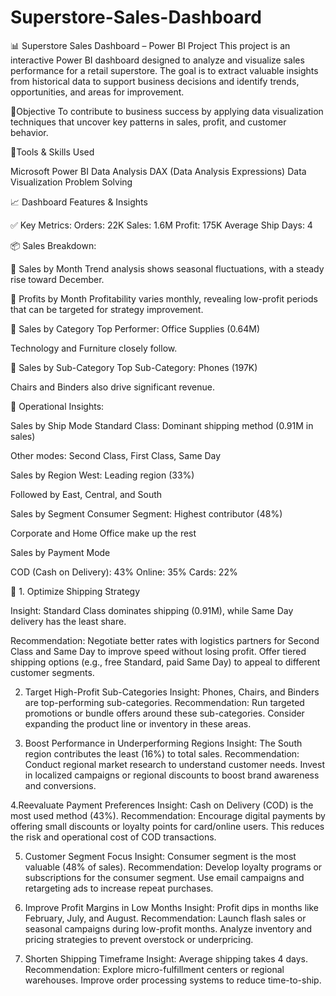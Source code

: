 # Superstore-Sales-Dashboard
📊 Superstore Sales Dashboard – Power BI Project
This project is an interactive Power BI dashboard designed to analyze and visualize sales performance for a retail superstore. The goal is to extract valuable insights from historical data to support business decisions and identify trends, opportunities, and areas for improvement.

🎯Objective
To contribute to business success by applying data visualization techniques that uncover key patterns in sales, profit, and customer behavior.

🧰Tools & Skills Used

Microsoft Power BI
Data Analysis
DAX (Data Analysis Expressions)
Data Visualization
Problem Solving

📈 Dashboard Features & Insights

✅ Key Metrics:
Orders: 22K
Sales: 1.6M
Profit: 175K
Average Ship Days: 4

📦 Sales Breakdown:

🔹 Sales by Month
Trend analysis shows seasonal fluctuations, with a steady rise toward December.

🔹 Profits by Month
Profitability varies monthly, revealing low-profit periods that can be targeted for strategy improvement.

🔹 Sales by Category
Top Performer: Office Supplies (0.64M)

Technology and Furniture closely follow.

🔹 Sales by Sub-Category
Top Sub-Category: Phones (197K)

Chairs and Binders also drive significant revenue.

🚚 Operational Insights:

Sales by Ship Mode
Standard Class: Dominant shipping method (0.91M in sales)

Other modes: Second Class, First Class, Same Day

Sales by Region
West: Leading region (33%)

Followed by East, Central, and South

Sales by Segment
Consumer Segment: Highest contributor (48%)

Corporate and Home Office make up the rest

Sales by Payment Mode

COD (Cash on Delivery): 43%
Online: 35%
Cards: 22%

📌 1. Optimize Shipping Strategy

Insight: Standard Class dominates shipping (0.91M), while Same Day delivery has the least share.

Recommendation:
Negotiate better rates with logistics partners for Second Class and Same Day to improve speed without losing profit.
Offer tiered shipping options (e.g., free Standard, paid Same Day) to appeal to different customer segments.

2. Target High-Profit Sub-Categories
Insight: Phones, Chairs, and Binders are top-performing sub-categories.
Recommendation:
Run targeted promotions or bundle offers around these sub-categories.
Consider expanding the product line or inventory in these areas.

3. Boost Performance in Underperforming Regions
Insight: The South region contributes the least (16%) to total sales.
Recommendation:
Conduct regional market research to understand customer needs.
Invest in localized campaigns or regional discounts to boost brand awareness and conversions.

4.Reevaluate Payment Preferences
Insight: Cash on Delivery (COD) is the most used method (43%).
Recommendation:
Encourage digital payments by offering small discounts or loyalty points for card/online users.
This reduces the risk and operational cost of COD transactions.

5. Customer Segment Focus
Insight: Consumer segment is the most valuable (48% of sales).
Recommendation:
Develop loyalty programs or subscriptions for the consumer segment.
Use email campaigns and retargeting ads to increase repeat purchases.

6. Improve Profit Margins in Low Months
Insight: Profit dips in months like February, July, and August.
Recommendation:
Launch flash sales or seasonal campaigns during low-profit months.
Analyze inventory and pricing strategies to prevent overstock or underpricing.

7. Shorten Shipping Timeframe
Insight: Average shipping takes 4 days.
Recommendation:
Explore micro-fulfillment centers or regional warehouses.
Improve order processing systems to reduce time-to-ship.


